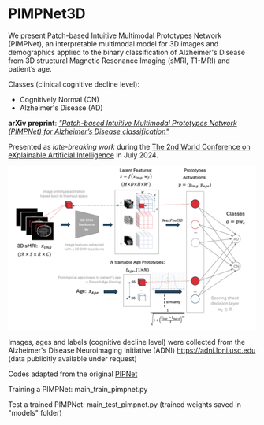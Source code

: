 # PIMPNet3D
We present Patch-based Intuitive Multimodal Prototypes Network (PIMPNet), an interpretable multimodal model for 3D images and demographics applied to the binary classification of Alzheimer's Disease from 3D structural Magnetic Resonance Imaging (sMRI, T1-MRI) and patient’s age.

Classes (clinical cognitive decline level):

- Cognitively Normal (CN)
- Alzheimer's Disease (AD)


**arXiv preprint**: [_"Patch-based Intuitive Multimodal Prototypes Network (PIMPNet) for Alzheimer’s Disease classification"_](https://arxiv.org/pdf/2407.14277)

Presented as _late-breaking work_ during the [The 2nd World Conference on eXplainable Artificial Intelligence](https://xaiworldconference.com/2024/the-conference/) in July 2024.

![Overview of PIMPNet](https://github.com/desantilisa/PIMPNet3D/blob/main/pimpnet_poster.png)   

Images, ages and labels (cognitive decline level) were collected from the Alzheimer's Disease Neuroimaging Initiative (ADNI) https://adni.loni.usc.edu (data publicitly available under request)

Codes adapted from the original [PIPNet](https://github.com/M-Nauta/PIPNet/tree/main)

Training a PIMPNet: main_train_pimpnet.py

Test a trained PIMPNet: main_test_pimpnet.py
(trained weights saved in "models" folder)


